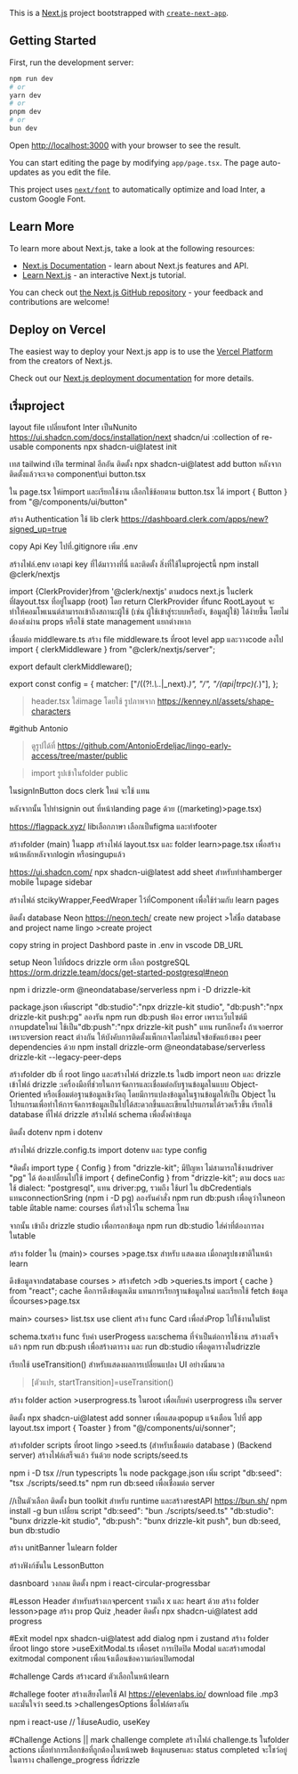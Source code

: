 This is a [Next.js](https://nextjs.org/) project bootstrapped with [`create-next-app`](https://github.com/vercel/next.js/tree/canary/packages/create-next-app).

## Getting Started

First, run the development server:

```bash
npm run dev
# or
yarn dev
# or
pnpm dev
# or
bun dev
```

Open [http://localhost:3000](http://localhost:3000) with your browser to see the result.

You can start editing the page by modifying `app/page.tsx`. The page auto-updates as you edit the file.

This project uses [`next/font`](https://nextjs.org/docs/basic-features/font-optimization) to automatically optimize and load Inter, a custom Google Font.

## Learn More

To learn more about Next.js, take a look at the following resources:

- [Next.js Documentation](https://nextjs.org/docs) - learn about Next.js features and API.
- [Learn Next.js](https://nextjs.org/learn) - an interactive Next.js tutorial.

You can check out [the Next.js GitHub repository](https://github.com/vercel/next.js/) - your feedback and contributions are welcome!

## Deploy on Vercel

The easiest way to deploy your Next.js app is to use the [Vercel Platform](https://vercel.com/new?utm_medium=default-template&filter=next.js&utm_source=create-next-app&utm_campaign=create-next-app-readme) from the creators of Next.js.

Check out our [Next.js deployment documentation](https://nextjs.org/docs/deployment) for more details.

## เริ่มproject

layout file เปลี่ยนfont Inter เป็นNunito
https://ui.shadcn.com/docs/installation/next
shadcn/ui :collection of re-usable components
npx shadcn-ui@latest init

เทส tailwind
เปิด terminal อีกอัน ติดตั้ง
npx shadcn-ui@latest add button
หลังจากติดตั้งแล้วจะเจอ component\ui button.tsx

ใน page.tsx ให้import และเรียกใช้งาน เลือกใช้ช้อยตาม button.tsx ได้
import { Button } from "@/components/ui/button"

สร้าง Authentication ใช้ lib clerk
https://dashboard.clerk.com/apps/new?signed_up=true

copy Api Key
ไปที่.gitignore เพิ่ม .env

สร้างไฟล์.env เอาapi key ที่ได้มาวางที่นี่
และติดตั้ง สิ่งที่ใช้ในprojectนี้
npm install @clerk/nextjs

import {ClerkProvider}from '@clerk/nextjs' ตามdocs next.js ในclerk ที่layout.tsx ที่อยู่ในapp (root)
โดย return ClerkProvider ที่func RootLayout จะทำให้คอมโพเนนต์สามารถเข้าถึงสถานะผู้ใช้ (เช่น ผู้ใช้เข้าสู่ระบบหรือยัง, ข้อมูลผู้ใช้) ได้ง่ายขึ้น โดยไม่ต้องส่งผ่าน props หรือใช้ state management แยกต่างหาก

เชื่อมต่อ middleware.ts สร้าง file middleware.ts ที่root level app และวางcode ลงไป
import { clerkMiddleware } from "@clerk/nextjs/server";

export default clerkMiddleware();

export const config = {
matcher: ["/((?!.*\\..*|_next).*)", "/", "/(api|trpc)(.*)"],
};

> header.tsx
> ใส่image โดยใช้ รูปภาพจาก https://kenney.nl/assets/shape-characters

#github Antonio

> ดูรูปได้ที่ https://github.com/AntonioErdeljac/lingo-early-access/tree/master/public

> import รูปเข้าในfolder public

ในsignInButton docs clerk ใหม่ จะใช้ <SignInButton mode="modal"
              fallbackRedirectUrl="/learn"
              signUpFallbackRedirectUrl="/learn"/></SignInButton> แทน
<SignInButton
mode="modal"
afterSignInUrl="/learn"
afterSignUpUrl="/learn"> </SignInButton>

หลังจากนั้น ไปทำsignin out ที่หน้าlanding page ด้วย ((marketing)>page.tsx)

https://flagpack.xyz/ libเลือกภาษา เลือกเป็นfigma และทำfooter

สร้างfolder (main) ในapp สร้างไฟล์ layout.tsx และ folder learn>page.tsx เพื่อสร้างหน้าหลักหลังจากlogin หรือsingupแล้ว

https://ui.shadcn.com/
npx shadcn-ui@latest add sheet สำหรับทำhamberger mobile ในpage sidebar

สร้างไฟล์ stcikyWrapper,FeedWraper ไว้ที่Component เพื่อใช้ร่วมกับ learn pages

ติดตั้ง database Neon
https://neon.tech/
create new project >ใส่ชื่อ database and project name lingo >create project

copy string in project Dashbord
paste in .env in vscode DB_URL

setup Neon
ไปที่docs drizzle orm เลือก postgreSQL
https://orm.drizzle.team/docs/get-started-postgresql#neon

npm i drizzle-orm @neondatabase/serverless
npm i -D drizzle-kit

package.json เพิ่มscript "db:studio":"npx drizzle-kit studio",
"db:push":"npx drizzle-kit push:pg"
ลองรัน npm run db:push ฟ้อง error เพราะเว็บไซต์มีการupdateใหม่ ใช้เป็น"db:push":"npx drizzle-kit push" แทน runอีกครั้ง
ถ้าเจอerror เพราะversion react ต่างกัน ให้บังคับการติดตั้งแพ็กเกจโดยไม่สนใจข้อขัดแย้งของ peer dependencies ด้วย
npm install drizzle-orm @neondatabase/serverless drizzle-kit --legacy-peer-deps

สร้างfolder db ที่ root lingo
และสร้างไฟล์ drizzle.ts ในdb
import neon และ drizzle เข้าไฟล์
drizzle :เครื่องมือที่ช่วยในการจัดการและเชื่อมต่อกับฐานข้อมูลในแบบ Object-Oriented หรือเชื่อมต่อฐานข้อมูลเชิงวัตถุ โดยมีการแปลงข้อมูลในฐานข้อมูลให้เป็น Object ในโปรแกรมเพื่อทำให้การจัดการข้อมูลเป็นไปได้สะดวกขึ้นและเขียนโปรแกรมได้รวดเร็วขึ้น
เรียกใช้ database ที่ไฟล์ drizzle
สร้างไฟล์ schema เพื่อตั้งค่าข้อมูล

ติดตั้ง dotenv
npm i dotenv

สร้างไฟล์ drizzle.config.ts
import dotenv และ type config

\*ติดตั้ง import type { Config } from "drizzle-kit"; มีปัญหา ไม่สามารถใช้งานdriver "pg" ได้ ต้องเปลี่ยนไปใช้ import { defineConfig } from "drizzle-kit"; ตาม docs
และใช้ dialect: "postgresql", แทน driver:pg, รวมถึง ใช้url ใน dbCredentials แทนconnectionSring
(npm i -D pg)
ลองรันคำสั่ง npm run db:push เพื่อดูว่าในneon table มีtable name: courses ที่สร้างไว้ใน schema ไหม

จากนั้น เข้าถึง drizzle studio เพื่อกรอกข้อมูล npm run db:studio
ใส่ค่าที่ต้องการลงในtable

สร้าง folder ใน (main)> courses >page.tsx สำหรับ แสดงผล เมื่อกดรูปธงชาติในหน้า learn

ดึงข้อมูลจากdatabase
courses > สร้างfetch >db >queries.ts
import { cache } from "react"; cache คือการดึงข้อมูลเดิม แทนการเรียกฐานข้อมูลใหม่
และเรียกใช้ fetch ข้อมูล ที่courses>page.tsx

main> courses> list.tsx
use client
สร้าง func Card เพื่อส่งProp ไปใช้งานในlist

schema.txสร้าง func รับค่า userProgess และschema ที่จำเป็นต่อการใช้งาน สร้างเสร็จแล้ว npm run db:push เพื่อสร้างตาราง และ run db:studio เพื่อดูตารางในdrizzle

เรียกใช้ useTransition() สำหรับแสดงผลการเปลี่ยนแปลง UI อย่างนิ่มนวล

> [ตัวแปร, startTransition]=useTransition()

สร้าง folder action >userprogress.ts ในroot เพื่อเก็บค่า userprogress เป็น server

ติดตั้ง npx shadcn-ui@latest add sonner
เพื่อแสดงpopup แจ้งเตือน
ไปที่ app layout.tsx
import { Toaster } from "@/components/ui/sonner";

สร้างfolder scripts ที่root lingo >seed.ts
(สำหรับเชื่อมต่อ database ) (Backend server)
สร้างไฟล์เสร็จแล้ว รันด้วย node scripts/seed.ts

npm i -D tsx //run typescripts ใน node
packgage.json
เพิ่ม script "db:seed": "tsx ./scripts/seed.ts"
npm run db:seed เพื่อเชื่อมต่อ server

//เป็นตัวเลือก
ติดตั้ง bun toolkit สำหรับ runtime และสร้างrestAPI
https://bun.sh/
npm install -g bun
เปลี่ยน script
"db:seed": "bun ./scripts/seed.ts"
"db:studio": "bunx drizzle-kit studio",
"db:push": "bunx drizzle-kit push",
bun db:seed, bun db:studio

สร้าง unitBanner ในlearn folder

สร้างฟังก์ชันใน LessonButton

dasnboard วงกลม
ติดตั้ง npm i react-circular-progressbar

#Lesson Header สำหรับสร้างเกจpercent รวมถึง x และ heart ด้วย
สร้าง folder lesson>page สร้าง prop Quiz ,header
ติดตั้ง npx shadcn-ui@latest add progress

#Exit model
npx shadcn-ui@latest add dialog
npm i zustand
สร้าง folder ที่root lingo store >useExitModal.ts เพื่อset การเปิดปิด Modal และสร้างmodal exitmodal component เพื่อแจ้งเตือนข้อความก่อนปิดmodal

#challenge Cards
สร้างcard ตัวเลือกในหน้าlearn

#challege footer
สร้างเสียงโดยใช้ AI
https://elevenlabs.io/
download file .mp3 และมั่นใจว่า seed.ts >challengesOptions ชื่อไฟล์ตรงกัน

npm i react-use // ใช้useAudio, useKey

#Challenge Actions || mark challenge complete
สร้างไฟล์ challenge.ts ในfolder actions
เมื่อทำการเลือกข้อที่ถูกต้องในหน้าweb ข้อมูลuserและ status completed จะโชว์อยู่ในตาราง challenge_progress ที่drizzle
